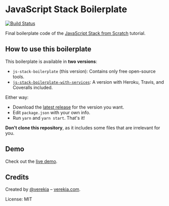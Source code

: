 # JavaScript Stack Boilerplate

[![Build Status](https://travis-ci.org/verekia/js-stack-boilerplate.svg?branch=master)](https://travis-ci.org/verekia/js-stack-boilerplate)

Final boilerplate code of the [JavaScript Stack from Scratch](https://github.com/verekia/js-stack-from-scratch) tutorial.

## How to use this boilerplate

This boilerplate is available in **two versions**:

- `js-stack-boilerplate` (this version): Contains only free open-source tools.
- [`js-stack-boilerplate-with-services`](https://github.com/verekia/js-stack-boilerplate/tree/master-with-services): A version with Heroku, Travis, and Coveralls included.

Either way:

- Download the [latest release](https://github.com/verekia/js-stack-boilerplate/releases) for the version you want.
- Edit `package.json` with your own info.
- Run `yarn` and `yarn start`. That's it!

**Don't clone this repository**, as it includes some files that are irrelevant for you.

## Demo

Check out the [live demo](https://js-stack.herokuapp.com/).

## Credits

Created by [@verekia](https://twitter.com/verekia) – [verekia.com](http://verekia.com/).

License: MIT
